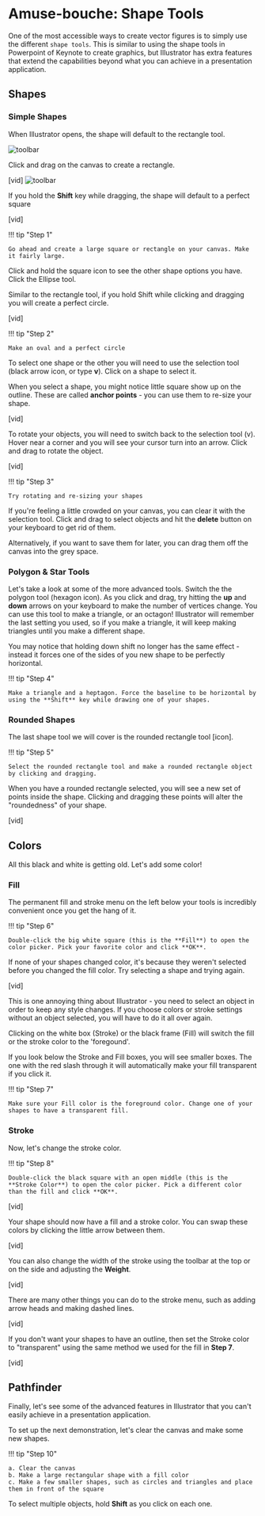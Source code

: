 # **Amuse-bouche**: Shape Tools

One of the most accessible ways to create vector figures is to simply use the different `shape tools`. This is similar to using the shape tools in Powerpoint of Keynote to create graphics, but Illustrator has extra features that extend the capabilities beyond what you can achieve in a presentation application. 

## Shapes

### Simple Shapes
When Illustrator opens, the shape will default to the rectangle tool.

![toolbar](assets/toolbar.png#med-large)

Click and drag on the canvas to create a rectangle. 

[vid]
![toolbar](assets/toolbar.png#med-large)

If you hold the **Shift** key while dragging, the shape will default to a perfect square

[vid]

!!! tip "Step 1"

	Go ahead and create a large square or rectangle on your canvas. Make it fairly large.

Click and hold the square icon to see the other shape options you have. Click the Ellipse tool. 

Similar to the rectangle tool, if you hold Shift while clicking and dragging you will create a perfect circle. 

[vid]

!!! tip "Step 2"

	Make an oval and a perfect circle

To select one shape or the other you will need to use the selection tool (black arrow icon, or type **v**). Click on a shape to select it. 

When you select a shape, you might notice little square show up on the outline. These are called **anchor points** - you can use them to re-size your shape. 

[vid]

To rotate your objects, you will need to switch back to the selection tool (v). Hover near a corner and you will see your cursor turn into an arrow. Click and drag to rotate the object. 

[vid]

!!! tip "Step 3"

	Try rotating and re-sizing your shapes


If you're feeling a little crowded on your canvas, you can clear it with the selection tool. Click and drag to select objects and hit the **delete** button on your keyboard to get rid of them. 

Alternatively, if you want to save them for later, you can drag them off the canvas into the grey space. 


### Polygon & Star Tools
Let's take a look at some of the more advanced tools. Switch the the polygon tool (hexagon icon). As you click and drag, try hitting the **up** and **down** arrows on your keyboard to make the number of vertices change. You can use this tool to make a triangle, or an octagon! Illustrator will remember the last setting you used, so if you make a triangle, it will keep making triangles until you make a different shape. 

You may notice that holding down shift no longer has the same effect - instead it forces one of the sides of you new shape to be perfectly horizontal. 

!!! tip "Step 4"

	Make a triangle and a heptagon. Force the baseline to be horizontal by using the **Shift** key while drawing one of your shapes. 

### Rounded Shapes
The last shape tool we will cover is the rounded rectangle tool [icon]. 

!!! tip "Step 5"

	Select the rounded rectangle tool and make a rounded rectangle object by clicking and dragging.

When you have a rounded rectangle selected, you will see a new set of points inside the shape. Clicking and dragging these points will alter the "roundedness" of your shape. 

[vid]


## Colors
All this black and white is getting old. Let's add some color!

### Fill
The permanent fill and stroke menu on the left below your tools is incredibly convenient once you get the hang of it. 

!!! tip "Step 6"

	Double-click the big white square (this is the **Fill**) to open the color picker. Pick your favorite color and click **OK**. 

If none of your shapes changed color, it's because they weren't selected before you changed the fill color. Try selecting a shape and trying again. 

[vid]

This is one annoying thing about Illustrator - you need to select an object in order to keep any style changes. If you choose colors or stroke settings without an object selected, you will have to do it all over again.

Clicking on the white box (Stroke) or the black frame (Fill) will switch the fill or the stroke color to the 'foregound'. 

If you look below the Stroke and Fill boxes, you will see smaller boxes. The one with the red slash through it will automatically make your fill transparent if you click it. 

!!! tip "Step 7"

	Make sure your Fill color is the foreground color. Change one of your shapes to have a transparent fill. 

### Stroke
Now, let's change the stroke color. 

!!! tip "Step 8"

	Double-click the black square with an open middle (this is the **Stroke Color**) to open the color picker. Pick a different color than the fill and click **OK**. 

[vid]

Your shape should now have a fill and a stroke color. You can swap these colors by clicking the little arrow between them. 

[vid]

You can also change the width of the stroke using the toolbar at the top or on the side and adjusting the **Weight**.

[vid] 

There are many other things you can do to the stroke menu, such as adding arrow heads and making dashed lines. 

[vid]

If you don't want your shapes to have an outline, then set the Stroke color to "transparent" using the same method we used for the fill in **Step 7**. 

[vid]

## Pathfinder
Finally, let's see some of the advanced features in Illustrator that you can't easily achieve in a presentation application. 

To set up the next demonstration, let's clear the canvas and make some new shapes. 

!!! tip "Step 10"

	a. Clear the canvas
	b. Make a large rectangular shape with a fill color
	c. Make a few smaller shapes, such as circles and triangles and place them in front of the square

To select multiple objects, hold **Shift** as you click on each one. 







